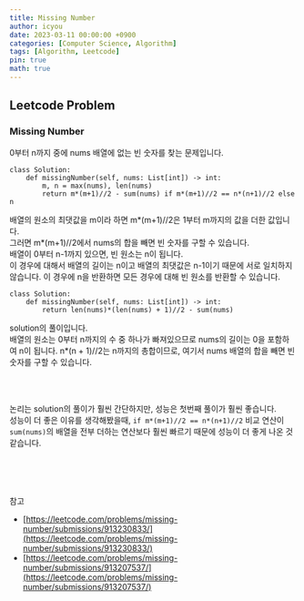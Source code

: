 ```yaml
---
title: Missing Number
author: icyou
date: 2023-03-11 00:00:00 +0900
categories: [Computer Science, Algorithm]
tags: [Algorithm, Leetcode]
pin: true
math: true
---
```


## Leetcode Problem

### Missing Number
0부터 n까지 중에 nums 배열에 없는 빈 숫자를 찾는 문제입니다.

```
class Solution:
    def missingNumber(self, nums: List[int]) -> int:
        m, n = max(nums), len(nums)
        return m*(m+1)//2 - sum(nums) if m*(m+1)//2 == n*(n+1)//2 else n
```
배열의 원소의 최댓값을 m이라 하면 m*(m+1)//2은 1부터 m까지의 값을 더한 값입니다.  
그러면 m*(m+1)//2에서 nums의 합을 빼면 빈 숫자를 구할 수 있습니다.  
배열이 0부터 n-1까지 있으면, 빈 원소는 n이 됩니다.  
이 경우에 대해서 배열의 길이는 n이고 배열의 최댓값은 n-1이기 때문에 서로 일치하지 않습니다. 이 경우에 n을 반환하면 모든 경우에 대해 빈 원소를 반환할 수 있습니다.  

```
class Solution:
    def missingNumber(self, nums: List[int]) -> int:
        return len(nums)*(len(nums) + 1)//2 - sum(nums)
```
solution의 풀이입니다.  
배열의 원소는 0부터 n까지의 수 중 하나가 빠져있으므로 nums의 길이는 0을 포함하여 n이 됩니다. 
n*(n + 1)//2는 n까지의 총합이므로, 여기서 nums 배열의 합을 빼면 빈 숫자를 구할 수 있습니다.

<br/><br/>

논리는 solution의 풀이가 훨씬 간단하지만, 성능은 첫번째 풀이가 훨씬 좋습니다.  
성능이 더 좋은 이유를 생각해봤을때, `if m*(m+1)//2 == n*(n+1)//2` 비교 연산이 `sum(nums)`의 배열을 전부 더하는 연산보다 훨씬 빠르기 때문에 성능이 더 좋게 나온 것 같습니다.




<br/><br/><br/><br/>
참고 
- [https://leetcode.com/problems/missing-number/submissions/913230833/](https://leetcode.com/problems/missing-number/submissions/913230833/)
- [https://leetcode.com/problems/missing-number/submissions/913207537/](https://leetcode.com/problems/missing-number/submissions/913207537/)